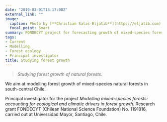 ```yaml
---
date: "2019-03-01T13:17:00Z"
external_link: "" 
image:
  caption: Photo by [**Christian Salas-Eljatib**](https://eljatib.com)
  focal_point: Smart
summary: FONDECYT project for forecasting growth of mixed-species forests.
tags:
- Current
- Modelling
- Forest ecology
- Principal investigator
title: Studying forest growth
---
```


> *Studying forest growth of natural forests.*

We aim at modelling forest growth of mixed-species natural forests in south-central Chile.

Principal investigator for the project *Modelling mixed-species forests: accounting for ecological and climatic drivers in forest growth*. Research grant FONDECYT (Chilean National Science Foundation) No. 1191816, carried out at Universidad Mayor, Santiago, Chile.


<!--- 
(see details here `http://simuladorpellin.com`)
-->